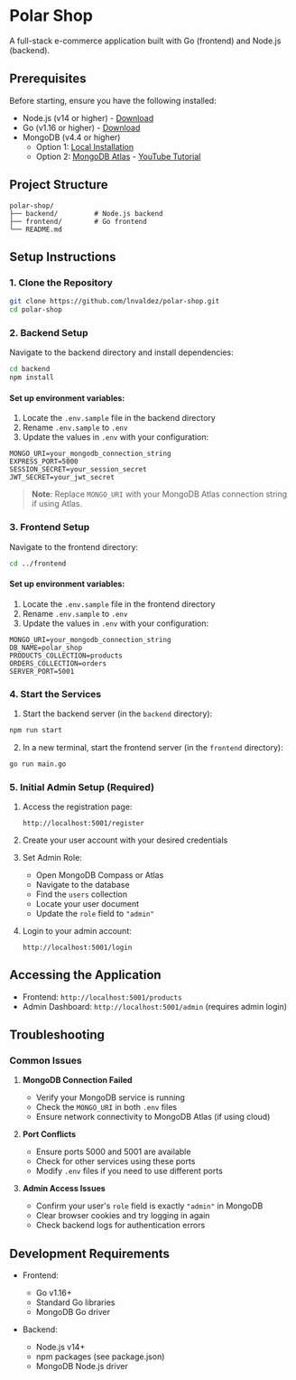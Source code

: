 # Polar Shop

A full-stack e-commerce application built with Go (frontend) and Node.js (backend).

## Prerequisites

Before starting, ensure you have the following installed:

- Node.js (v14 or higher) - [Download](https://nodejs.org/)
- Go (v1.16 or higher) - [Download](https://golang.org/dl/)
- MongoDB (v4.4 or higher)
  - Option 1: [Local Installation](https://docs.mongodb.com/manual/installation/)
  - Option 2: [MongoDB Atlas](https://www.mongodb.com/cloud/atlas/register) - [YouTube Tutorial](https://www.youtube.com/shorts/pIHvoXkwmq4)

## Project Structure

```
polar-shop/
├── backend/         # Node.js backend
├── frontend/        # Go frontend
└── README.md
```

## Setup Instructions

### 1. Clone the Repository

```bash
git clone https://github.com/lnvaldez/polar-shop.git
cd polar-shop
```

### 2. Backend Setup

Navigate to the backend directory and install dependencies:

```bash
cd backend
npm install
```

#### Set up environment variables:

1. Locate the `.env.sample` file in the backend directory
2. Rename `.env.sample` to `.env`
3. Update the values in `.env` with your configuration:

```env
MONGO_URI=your_mongodb_connection_string
EXPRESS_PORT=5000
SESSION_SECRET=your_session_secret
JWT_SECRET=your_jwt_secret
```

> **Note**: Replace `MONGO_URI` with your MongoDB Atlas connection string if using Atlas.

### 3. Frontend Setup

Navigate to the frontend directory:

```bash
cd ../frontend
```

#### Set up environment variables:

1. Locate the `.env.sample` file in the frontend directory
2. Rename `.env.sample` to `.env`
3. Update the values in `.env` with your configuration:

```env
MONGO_URI=your_mongodb_connection_string
DB_NAME=polar_shop
PRODUCTS_COLLECTION=products
ORDERS_COLLECTION=orders
SERVER_PORT=5001
```

### 4. Start the Services

1. Start the backend server (in the `backend` directory):

```bash
npm run start
```

2. In a new terminal, start the frontend server (in the `frontend` directory):

```bash
go run main.go
```

### 5. Initial Admin Setup (Required)

1. Access the registration page:

   ```
   http://localhost:5001/register
   ```

2. Create your user account with your desired credentials

3. Set Admin Role:

   - Open MongoDB Compass or Atlas
   - Navigate to the database
   - Find the `users` collection
   - Locate your user document
   - Update the `role` field to `"admin"`

4. Login to your admin account:
   ```
   http://localhost:5001/login
   ```

## Accessing the Application

- Frontend: `http://localhost:5001/products`
- Admin Dashboard: `http://localhost:5001/admin` (requires admin login)

## Troubleshooting

### Common Issues

1. **MongoDB Connection Failed**

   - Verify your MongoDB service is running
   - Check the `MONGO_URI` in both `.env` files
   - Ensure network connectivity to MongoDB Atlas (if using cloud)

2. **Port Conflicts**

   - Ensure ports 5000 and 5001 are available
   - Check for other services using these ports
   - Modify `.env` files if you need to use different ports

3. **Admin Access Issues**
   - Confirm your user's `role` field is exactly `"admin"` in MongoDB
   - Clear browser cookies and try logging in again
   - Check backend logs for authentication errors

## Development Requirements

- Frontend:

  - Go v1.16+
  - Standard Go libraries
  - MongoDB Go driver

- Backend:
  - Node.js v14+
  - npm packages (see package.json)
  - MongoDB Node.js driver
